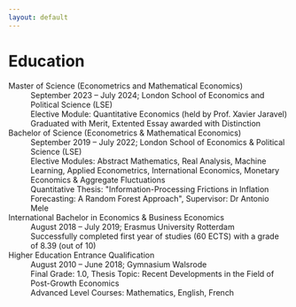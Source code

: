 ```yaml
---
layout: default
---
```


# Education

<dl>
   <dt>Master of Science (Econometrics and Mathematical Economics)</dt>
      <dd>September 2023 – July 2024; London School of Economics and Political Science (LSE)</dd>
      <dd>Elective Module: Quantitative Economics (held by Prof. Xavier Jaravel) </dd>
      <dd>Graduated with Merit, Extented Essay awarded with Distinction </dd>
   <dt>Bachelor of Science (Econometrics & Mathematical Economics)</dt>
      <dd>September 2019 – July 2022; London School of Economics & Political Science (LSE) </dd>
      <dd>Elective Modules: Abstract Mathematics, Real Analysis, Machine Learning, Applied Econometrics, International Economics, Monetary Economics & Aggregate Fluctuations</dd>
      <dd>Quantitative Thesis: "Information-Processing Frictions in Inflation Forecasting: A Random Forest Approach", Supervisor: Dr Antonio Mele</dd>
   <dt>International Bachelor in Economics & Business Economics</dt>
      <dd>August 2018 – July 2019; Erasmus University Rotterdam </dd>
      <dd>Successfully completed first year of studies (60 ECTS) with a grade of 8.39 (out of 10)</dd>
   <dt>Higher Education Entrance Qualification</dt>
      <dd>August 2010 – June 2018; Gymnasium Walsrode</dd>
      <dd>Final Grade: 1.0, Thesis Topic: Recent Developments in the Field of Post-Growth Economics</dd>
      <dd>Advanced Level Courses: Mathematics, English, French </dd>
</dl>
